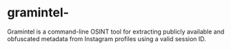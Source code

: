 # gramintel-
Gramintel is a command-line OSINT tool for extracting publicly available and obfuscated metadata from Instagram profiles using a valid session ID.
